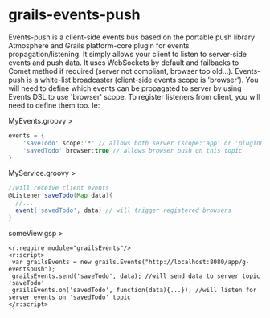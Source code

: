 grails-events-push
==================

Events-push is a client-side events bus based on the portable push library Atmosphere and Grails platform-core plugin for events
propagation/listening. It simply allows your client to listen to server-side events and push data. It uses WebSockets by default
and failbacks to Comet method if required (server not compliant, browser too old...).
Events-push is a white-list broadcaster (client-side events scope is 'browser'). You will need to define which events can be
 propagated to server by using Events DSL to use 'browser' scope. To register listeners from client, you will need to
 define them too. Ie:

MyEvents.groovy >

```groovy
events = {
    'saveTodo' scope:'*' // allows both server (scope:'app' or 'pluginName') and client (scope:'browser') to send data over this topic
    'savedTodo' browser:true // allows browser push on this topic
}
```


MyService.groovy >
```groovy
//will receive client events
@Listener saveTodo(Map data){
  //...
  event('savedTodo', data) // will trigger registered browsers
}
```

someView.gsp >
````gsp
<r:require module="grailsEvents"/>
<r:script>
 var grailsEvents = new grails.Events("http://localhost:8080/app/g-eventspush");
 grailsEvents.send('saveTodo', data); //will send data to server topic 'saveTodo'
 grailsEvents.on('savedTodo', function(data){...}); //will listen for server events on 'savedTodo' topic
</r:script>
``